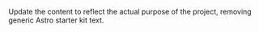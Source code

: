Update the content to reflect the actual purpose of the project, removing generic Astro starter kit text.